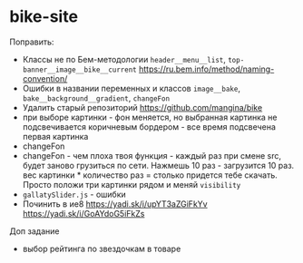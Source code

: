 # bike-site

Поправить:

* Классы не по Бем-методологии `header__menu__list`, `top-banner__image__bike__current` https://ru.bem.info/method/naming-convention/ 
* Ошибки в названии переменных и классов `image__bake`, `bake__background__gradient`, `changeFon`
* Удалить старый репозиторий https://github.com/mangina/bike
* при выборе картинки - фон меняется, но выбранная картинка не подсвечивается коричневым бордером - все время подсвечена первая картинка
* changeFon
* changeFon - чем плоха твоя функция - каждый раз при смене src, будет заново грузиться по сети. Нажмешь 10 раз - загрузится 10 раз.
вес картинки * количество раз = столько придется тебе скачать. Просто положи три картинки рядом и меняй `visibility`
* `gallatySlider.js` - ошибки
* Починить в ие8 
https://yadi.sk/i/upYT3aZGiFkYv 
https://yadi.sk/i/GoAYdoG5iFkZs

Доп задание
* выбор рейтинга по звездочкам в товаре
